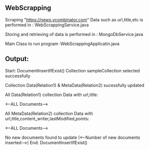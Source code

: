 WebScrapping
----------------------------------------

Scraping "https://news.ycombinator.com" Data such as url,title,etc is performed in : WebScrappingService.java

Storing and retrieving of data is performed in : MongoDbService.java

Main Class to run program :WebScrappingApplicatin.java

Output:
-----------------------------------------
Start: DocumentInsertIfExist() Collection sampleCollection selected successfully

Collection Data(Relation1) & MetaData(Relation2) sucessfully updated

All Data(Relation1) collection Data with url,title:

<--ALL Documents-->

All MetaData(Relation2) collection Data with url,title,content_writer,lastModified,points:

<--ALL Documents-->

No new documents found to update (<--Number of new documents inserted-->) End: DocumentInsertIfExist()
